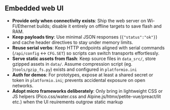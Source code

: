 ## Embedded web UI

- **Provide only when connectivity exists**: Ship the web server on Wi-Fi/Ethernet builds; disable it entirely on offline targets to save flash and RAM.
- **Keep payloads tiny**: Use minimal JSON responses (`{"status":"ok"}`) and cache header directives to stay under memory limits.
- **Reuse serial verbs**: Keep HTTP endpoints aligned with serial commands (`/api/config` <-> `CFG.SET`) so scripts can switch transports effortlessly.
- **Serve static assets from flash**: Keep source files in `data_src/`, store gzipped assets in `data/`.  Assume compression script (eg. )`tools/gzip_fs.py`)  exists and configured in  `platformio.ini`
- **Auth for demos**: For prototypes, expose at least a shared secret or token in `platformio.ini`; prevents accidental exposure on open networks.
- **Adopt micro frameworks deliberately**: Only bring in lightweight CSS or JS helpers (Pico.css/water.css and Alpine.js/htmx/petite-vue/preact/lit etc.) when the UI reuirements outgrow static markup
